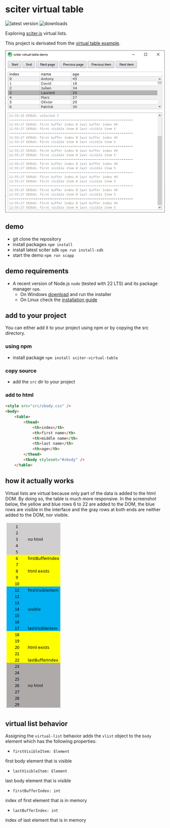# sciter virtual table

![latest version](https://img.shields.io/npm/v/sciter-virtual-table.svg)
![downloads](https://img.shields.io/npm/dy/sciter-virtual-table.svg)

Exploring [sciter.js](https://sciter.com/) virtual lists.

This project is derivated from the [virtual table example](https://github.com/c-smile/sciter-js-sdk/blob/main/samples.sciter/virtual-list/test-table.htm).

![sciter virtual table screenshot](https://github.com/8ctopus/sciter-virtual-table/raw/master/screenshot.png)

## demo

- git clone the repository
- install packages `npm install`
- install latest sciter sdk `npm run install-sdk`
- start the demo `npm run scapp`

## demo requirements

- A recent version of Node.js `node` (tested with 22 LTS) and its package manager `npm`.
    - On Windows [download](https://nodejs.dev/download/) and run the installer
    - On Linux check the [installation guide](https://www.digitalocean.com/community/tutorials/how-to-install-node-js-on-ubuntu-20-04#option-2-%E2%80%94-installing-node-js-with-apt-using-a-nodesource-ppa)

## add to your project

You can either add it to your project using npm or by copying the src directory.

### using npm

- install package `npm install sciter-virtual-table`

### copy source

- add the `src` dir to your project

### add to html

```html
<style src="src/vbody.css" />
<body>
    <table>
        <thead>
            <th>index</th>
            <th>first name</th>
            <th>middle name</th>
            <th>last name</th>
            <th>age</th>
        </thead>
        <tbody styleset="#vbody" />
    </table>
```

## how it actually works

Virtual lists are virtual because only part of the data is added to the html DOM. By doing so, the table is much more responsive. In the screenshot below, the yellow and blue rows 6 to 22 are added to the DOM, the blue rows are visible in the interface and the gray rows at both ends are neither added to the DOM, nor visible.

![virtual-list screenshot](https://github.com/8ctopus/sciter-virtual-table/raw/master/virtual-list.png)

## virtual list behavior

Assigning the `virtual-list` behavior adds the `vlist` object to the `body` element which has the following properties:

- `firstVisibleItem: Element`

first body element that is visible

- `lastVisibleItem: Element`

last body element that is visible

- `firstBufferIndex: int`

index of first element that is in memory

- `lastBufferIndex: int`

index of last element that is in memory
